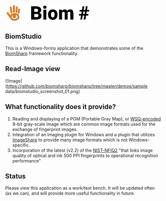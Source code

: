 ![Logo](https://github.com/BiomSharp/BiomSharp/blob/master/.branding/logo/github_logo.png)
######

## BiomStudio

This is a Windows-forms application that demonstrates some of the <a href="https://github.com/BiomSharp/BiomSharp/README.md" target="_blank">BiomSharp</a> framework functionality.

## Read-Image view

![Image](https://github.com/biomsharp/biomsharp/tree/master/demos/sample data/biomstudio_screenshot_01.png)

## What functionality does it provide?

1. Reading and displaying of a PGM (Portable Gray Map), or <a href="https://github.com/BiomSharp/BiomSharp/tree/master/Source/BiomSharp/BiomSharp/Imaging/Wsq/README.md" target="_blank">WSQ-encoded</a> 8-bit gray-scale image which are common image formats used for the exchange of fingerprint images.
1. Integration of an imaging plugin for Windows and a plugin that utilizes <a href="https://github.com/SixLabors/ImageSharp" target="_blank">ImageSharp</a> to provide many image formats which is not Windows-specific.
1. Incorporation of the latest (v2.2) of the <a href="https://www.nist.gov/services-resources/software/nfiq-2" target="_blank">NIST-NFIQ2</a> "that links image quality of optical and ink 500 PPI fingerprints to operational recognition performance"

## Status

Please view this application as a work/test bench. It will be updated often (as we can), and will provide more useful functionality in future.